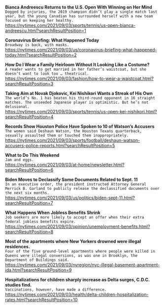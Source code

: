**Bianca Andreescu Returns to the U.S. Open With Winning on Her Mind**\
`Dogged by injuries, the 2019 champion didn’t play a single match last year, but the young Canadian has surrounded herself with a new team focused on keeping her healthy.`\
https://nytimes.com/2021/09/03/sports/tennis/us-open-bianca-andreescu.html?searchResultPosition=1

**Coronavirus Briefing: What Happened Today**\
`Broadway is back, with masks.`\
https://nytimes.com/2021/09/03/us/coronavirus-briefing-what-happened-today.html?searchResultPosition=2

**How Do I Wear a Family Heirloom Without It Looking Like a Costume?**\
`A reader wants to get married in her father’s waistcoat, but she doesn’t want to look too … theatrical.`\
https://nytimes.com/2021/09/03/fashion/how-to-wear-a-waistcoat.html?searchResultPosition=3

**Taking Aim at Novak Djokovic, Kei Nishikori Wants a Streak of His Own**\
`The world’s No. 1 has beaten his third-round opponent in 16 straight matches. The unseeded Japanese player is optimistic. But he’s not delusional.`\
https://nytimes.com/2021/09/03/sports/tennis/us-open-kei-nishikori.html?searchResultPosition=4

**Records Show Houston Police Have Spoken to 10 of Watson’s Accusers**\
`The women said Deshaun Watson, the Houston Texans quarterback, sexually assaulted them or touched them inappropriately.`\
https://nytimes.com/2021/09/03/sports/football/deshaun-watson-accusers-police-reports.html?searchResultPosition=5

**What to Do This Weekend**\
`Jam and eggs.`\
https://nytimes.com/2021/09/03/at-home/newsletter.html?searchResultPosition=6

**Biden Moves to Declassify Some Documents Related to Sept. 11**\
`In an executive order, the president instructed Attorney General Merrick B. Garland to publicly release the declassified documents over the next six months.`\
https://nytimes.com/2021/09/03/us/politics/biden-sept-11.html?searchResultPosition=7

**What Happens When Jobless Benefits Shrink**\
`Job seekers are more likely to accept an offer when their extra federal jobless benefits expire.`\
https://nytimes.com/2021/09/03/opinion/unemployment-benefits.html?searchResultPosition=8

**Most of the apartments where New Yorkers drowned were illegal residences.**\
`Four of the five ground-level apartments where people were killed in Queens were illegal conversions, as was one in Brooklyn, the Department of Buildings said.`\
https://nytimes.com/2021/09/03/nyregion/nyc-illegal-basement-apartment-ida.html?searchResultPosition=9

**Hospitalizations for children sharply increase as Delta surges, C.D.C. studies find.**\
`Vaccinations, however, have made a difference.`\
https://nytimes.com/2021/09/03/health/delta-children-hospitalization-rates.html?searchResultPosition=10


